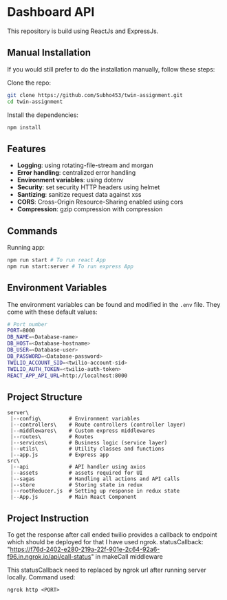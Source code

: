 # Dashboard API

This repository is build using ReactJs and ExpressJs.

## Manual Installation

If you would still prefer to do the installation manually, follow these steps:

Clone the repo:

```bash
git clone https://github.com/Subho453/twin-assignment.git
cd twin-assignment
```

Install the dependencies:

```bash
npm install
```

## Features

- **Logging**: using rotating-file-stream and morgan
- **Error handling**: centralized error handling
- **Environment variables**: using dotenv
- **Security**: set security HTTP headers using helmet
- **Santizing**: sanitize request data against xss
- **CORS**: Cross-Origin Resource-Sharing enabled using cors
- **Compression**: gzip compression with compression

## Commands

Running app:

```bash
npm run start # To run react App
npm run start:server # To run express App
```

## Environment Variables

The environment variables can be found and modified in the `.env` file. They come with these default values:

```bash
# Port number
PORT=8000
DB_NAME=<Database-name>
DB_HOST=<Database-hostname>
DB_USER=<Database-user>
DB_PASSWORD=<Database-password>
TWILIO_ACCOUNT_SID=<twilio-account-sid>
TWILIO_AUTH_TOKEN=<twilio-auth-token>
REACT_APP_API_URL=http://localhost:8000
```

## Project Structure

```
server\
 |--config\         # Environment variables
 |--controllers\    # Route controllers (controller layer)
 |--middlewares\    # Custom express middlewares
 |--routes\         # Routes
 |--services\       # Business logic (service layer)
 |--utils\          # Utility classes and functions
 |--app.js          # Express app
src\
 |--api             # API handler using axios
 |--assets          # assets required for UI
 |--sagas           # Handling all actions and API calls
 |--store           # Storing state in redux
 |--rootReducer.js  # Setting up response in redux state
 |--App.js          # Main React Component
```

## Project Instruction

To get the response after call ended twilio provides a callback to endpoint which should be deployed for that I have used ngrok.
statusCallback: "https://f76d-2402-e280-219a-22f-901e-2c64-92a6-f96.in.ngrok.io/api/call-status" in makeCall middleware

This statusCallback need to replaced by ngrok url after running server locally. Command used:

```
ngrok http <PORT>
```
